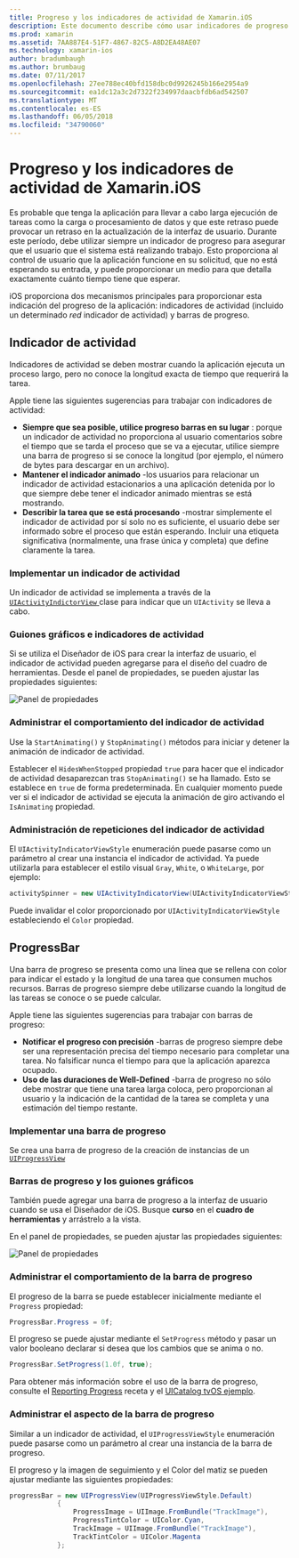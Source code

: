 ```yaml
---
title: Progreso y los indicadores de actividad de Xamarin.iOS
description: Este documento describe cómo usar indicadores de progreso y la actividad en Xamarin.iOS. Describe cómo utilizarlos mediante programación o con un guión gráfico.
ms.prod: xamarin
ms.assetid: 7AA887E4-51F7-4867-82C5-A8D2EA48AE07
ms.technology: xamarin-ios
author: bradumbaugh
ms.author: brumbaug
ms.date: 07/11/2017
ms.openlocfilehash: 27ee788ec40bfd158dbc0d9926245b166e2954a9
ms.sourcegitcommit: ea1dc12a3c2d7322f234997daacbfdb6ad542507
ms.translationtype: MT
ms.contentlocale: es-ES
ms.lasthandoff: 06/05/2018
ms.locfileid: "34790060"
---
```

# <a name="progress-and-activity-indicators-in-xamarinios"></a>Progreso y los indicadores de actividad de Xamarin.iOS

Es probable que tenga la aplicación para llevar a cabo larga ejecución de tareas como la carga o procesamiento de datos y que este retraso puede provocar un retraso en la actualización de la interfaz de usuario. Durante este período, debe utilizar siempre un indicador de progreso para asegurar que el usuario que el sistema está realizando trabajo. Esto proporciona al control de usuario que la aplicación funcione en su solicitud, que no está esperando su entrada, y puede proporcionar un medio para que detalla exactamente cuánto tiempo tiene que esperar.

iOS proporciona dos mecanismos principales para proporcionar esta indicación del progreso de la aplicación: indicadores de actividad (incluido un determinado _red_ indicador de actividad) y barras de progreso.

## <a name="activity-indicator"></a>Indicador de actividad

Indicadores de actividad se deben mostrar cuando la aplicación ejecuta un proceso largo, pero no conoce la longitud exacta de tiempo que requerirá la tarea.

Apple tiene las siguientes sugerencias para trabajar con indicadores de actividad:

- **Siempre que sea posible, utilice progreso barras en su lugar** : porque un indicador de actividad no proporciona al usuario comentarios sobre el tiempo que se tarda el proceso que se va a ejecutar, utilice siempre una barra de progreso si se conoce la longitud (por ejemplo, el número de bytes para descargar en un archivo).
- **Mantener el indicador animado** -los usuarios para relacionar un indicador de actividad estacionarios a una aplicación detenida por lo que siempre debe tener el indicador animado mientras se está mostrando.
- **Describir la tarea que se está procesando** -mostrar simplemente el indicador de actividad por sí solo no es suficiente, el usuario debe ser informado sobre el proceso que están esperando. Incluir una etiqueta significativa (normalmente, una frase única y completa) que define claramente la tarea.

### <a name="implementing-an-activity-indicator"></a>Implementar un indicador de actividad

Un indicador de actividad se implementa a través de la [ `UIActivityIndictorView` ](https://developer.xamarin.com/api/type/UIKit.UIActivityIndicatorView/) clase para indicar que un `UIActivity` se lleva a cabo.

### <a name="activity-indicators-and-storyboards"></a>Guiones gráficos e indicadores de actividad

Si se utiliza el Diseñador de iOS para crear la interfaz de usuario, el indicador de actividad pueden agregarse para el diseño del cuadro de herramientas. Desde el panel de propiedades, se pueden ajustar las propiedades siguientes:

![Panel de propiedades](progress-activity-indicator-images/progress-indicator1.png)

### <a name="managing-activity-indicator-behavior"></a>Administrar el comportamiento del indicador de actividad

Use la `StartAnimating()` y `StopAnimating()` métodos para iniciar y detener la animación de indicador de actividad.

Establecer el `HidesWhenStopped` propiedad `true` para hacer que el indicador de actividad desaparezcan tras `StopAnimating()` se ha llamado. Esto se establece en `true` de forma predeterminada. En cualquier momento puede ver si el indicador de actividad se ejecuta la animación de giro activando el `IsAnimating` propiedad. 


### <a name="managing-activity-indicator-appearances"></a>Administración de repeticiones del indicador de actividad

El `UIActivityIndicatorViewStyle` enumeración puede pasarse como un parámetro al crear una instancia el indicador de actividad. Ya puede utilizarla para establecer el estilo visual `Gray`, `White`, o `WhiteLarge`, por ejemplo:

```csharp
activitySpinner = new UIActivityIndicatorView(UIActivityIndicatorViewStyle.WhiteLarge);
```

Puede invalidar el color proporcionado por `UIActivityIndicatorViewStyle` estableciendo el `Color` propiedad.

## <a name="progress-bar"></a>ProgressBar

Una barra de progreso se presenta como una línea que se rellena con color para indicar el estado y la longitud de una tarea que consumen muchos recursos. Barras de progreso siempre debe utilizarse cuando la longitud de las tareas se conoce o se puede calcular.

Apple tiene las siguientes sugerencias para trabajar con barras de progreso:

- **Notificar el progreso con precisión** -barras de progreso siempre debe ser una representación precisa del tiempo necesario para completar una tarea. No falsificar nunca el tiempo para que la aplicación aparezca ocupado.
- **Uso de las duraciones de Well-Defined** -barra de progreso no sólo debe mostrar que tiene una tarea larga coloca, pero proporcionan al usuario y la indicación de la cantidad de la tarea se completa y una estimación del tiempo restante.

### <a name="implementing-an-progress-bar"></a>Implementar una barra de progreso

Se crea una barra de progreso de la creación de instancias de un [`UIProgressView`](https://developer.xamarin.com/api/type/UIKit.UIProgressView/)

### <a name="progress-bars-and-storyboards"></a>Barras de progreso y los guiones gráficos

También puede agregar una barra de progreso a la interfaz de usuario cuando se usa el Diseñador de iOS. Busque **curso** en el **cuadro de herramientas** y arrástrelo a la vista.

En el panel de propiedades, se pueden ajustar las propiedades siguientes:

![Panel de propiedades](progress-activity-indicator-images/progress-indicator3.png)


### <a name="managing-progress-bar-behavior"></a>Administrar el comportamiento de la barra de progreso

El progreso de la barra se puede establecer inicialmente mediante el `Progress` propiedad:

```csharp
ProgressBar.Progress = 0f;
```

El progreso se puede ajustar mediante el `SetProgress` método y pasar un valor booleano declarar si desea que los cambios que se anima o no.

```csharp
ProgressBar.SetProgress(1.0f, true);
```

Para obtener más información sobre el uso de la barra de progreso, consulte el [Reporting Progress](https://developer.xamarin.com/recipes/cross-platform/networking/download_progress/#Reporting_Progress_in_iOS) receta y el [UICatalog tvOS ejemplo](https://developer.xamarin.com/samples/monotouch/tvos/UICatalog/).

### <a name="managing-progress-bar-appearance"></a>Administrar el aspecto de la barra de progreso

Similar a un indicador de actividad, el `UIProgressViewStyle` enumeración puede pasarse como un parámetro al crear una instancia de la barra de progreso.

El progreso y la imagen de seguimiento y el Color del matiz se pueden ajustar mediante las siguientes propiedades:

```csharp
progressBar = new UIProgressView(UIProgressViewStyle.Default)
            {
                ProgressImage = UIImage.FromBundle("TrackImage"),
                ProgressTintColor = UIColor.Cyan,
                TrackImage = UIImage.FromBundle("TrackImage"),
                TrackTintColor = UIColor.Magenta
            }; 
```



